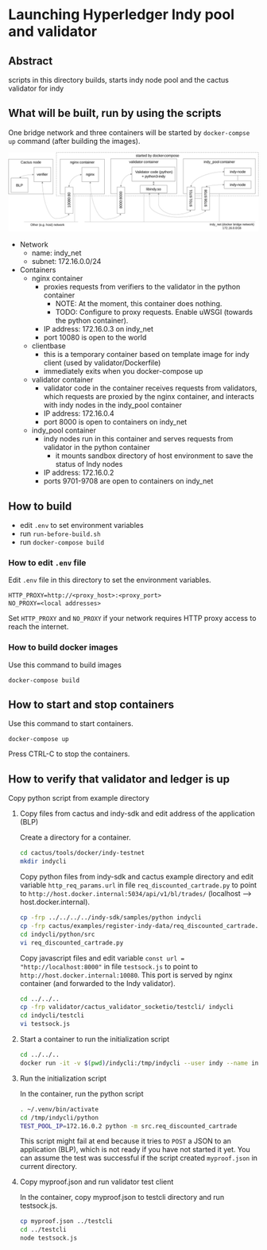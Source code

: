 # Launching Hyperledger Indy pool and validator

## Abstract

scripts in this directory builds, starts indy node pool and the cactus validator for indy

## What will be built, run by using the scripts

One bridge network and three containers will be started by `docker-compse up` command (after building the images).

![Indy node pool and validator](./fig1.svg)

- Network
  - name: indy_net
  - subnet: 172.16.0.0/24
- Containers
  - nginx container
    - proxies requests from verifiers to the validator in the python container
      - NOTE:  At the moment, this container does nothing.
      - TODO: Configure to proxy requests. Enable uWSGI (towards the python container).
    - IP address: 172.16.0.3 on indy_net
    - port 10080 is open to the world
  - clientbase
    - this is a temporary container based on template image for indy client (used by validator/Dockerfile)
    - immediately exits when you docker-compose up
  - validator container
    - validator code in the container receives requests from validators, which requests are proxied by the nginx container, and interacts with indy nodes in the indy_pool container
    - IP address: 172.16.0.4
    - port 8000 is open to containers on indy_net
  - indy_pool container
    - indy nodes run in this container and serves requests from validator in the python container
      - it mounts sandbox directory of host environment to save the status of Indy nodes
    - IP address: 172.16.0.2
    - ports 9701-9708 are open to containers on indy_net

## How to build

- edit `.env` to set environment variables
- run `run-before-build.sh`
- run `docker-compose build`

### How to edit `.env` file

Edit `.env` file in this directory to set the environment variables.

```
HTTP_PROXY=http://<proxy_host>:<proxy_port>
NO_PROXY=<local addresses>
```

Set `HTTP_PROXY` and `NO_PROXY` if your network requires HTTP proxy access to reach the internet.


### How to build docker images

Use this command to build images

```
docker-compose build
```
## How to start and stop containers

Use this command to start containers.

```
docker-compose up
```

Press CTRL-C to stop the containers.

## How to verify that validator and ledger is up

Copy python script from example directory

1. Copy files from cactus and indy-sdk and edit address of the application (BLP)

    Create a directory for a container.

    ```bash
    cd cactus/tools/docker/indy-testnet
    mkdir indycli
    ```

    Copy python files from indy-sdk and cactus example directory and edit variable `http_req_params.url` in file `req_discounted_cartrade.py` to point to `http://host.docker.internal:5034/api/v1/bl/trades/` (localhost --> host.docker.internal).

    ```bash
    cp -frp ../../../../indy-sdk/samples/python indycli
    cp -frp cactus/examples/register-indy-data/req_discounted_cartrade.py indycli/python/src
    cd indycli/python/src
    vi req_discounted_cartrade.py
    ```

    Copy javascript files and edit variable `const url = "http://localhost:8000"` in file `testsock.js` to point to `http://host.docker.internal:10080`. This port is served by nginx container (and forwarded to the Indy validator).

    ```bash
    cd ../../..
    cp -frp validator/cactus_validator_socketio/testcli/ indycli
    cd indycli/testcli
    vi testsock.js
    ```

1. Start a container to run the initialization script

    ```bash
    cd ../../..
    docker run -it -v $(pwd)/indycli:/tmp/indycli --user indy --name indycli --network indy_net --add-host host.docker.internal:host-gateway clientbase /bin/bash
    ```

1. Run the initialization script

    In the container, run the python script

    ```bash
    . ~/.venv/bin/activate
    cd /tmp/indycli/python
    TEST_POOL_IP=172.16.0.2 python -m src.req_discounted_cartrade
    ```

    This script might fail at end because it tries to `POST` a JSON to an application (BLP), which is not ready if you have not started it yet. You can assume the test was successful if the script created `myproof.json` in current directory.

1. Copy myproof.json and run validator test client

    In the container, copy myproof.json to testcli directory and run testsock.js.

    ```bash
    cp myproof.json ../testcli
    cd ../testcli
    node testsock.js
    ```

